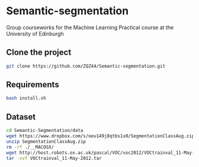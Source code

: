 # Semantic-segmentation
 Group courseworks for the Machine Learning Practical course at the University of Edinburgh
## Clone the project
```bash
git clone https://github.com/ZQZ44/Semantic-segmentation.git
```
## Requirements
```bash
bash install.sh
```
## Dataset
```bash
cd Semantic-Segmentation/data
wget https://www.dropbox.com/s/oeu149j8qtbs1x0/SegmentationClassAug.zip
unzip SegmentationClassAug.zip
rm -rf ./__MACOSX/
wget http://host.robots.ox.ac.uk/pascal/VOC/voc2012/VOCtrainval_11-May-2012.tar
tar -xvf VOCtrainval_11-May-2012.tar
```
